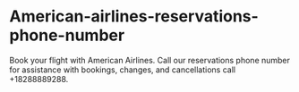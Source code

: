 # American-airlines-reservations-phone-number
Book your flight with American Airlines. Call our reservations phone number for assistance with bookings, changes, and cancellations call +18288889288.

